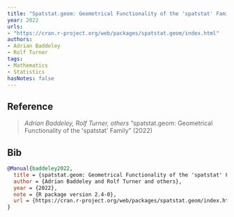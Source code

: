 ```yaml
---
title: "Spatstat.geom: Geometrical Functionality of the 'spatstat' Family"
year: 2022
urls:
- "https://cran.r-project.org/web/packages/spatstat.geom/index.html"
authors:
- Adrian Baddeley
- Rolf Turner
tags:
- Mathematics
- Statistics
hasNotes: false
---
```


## Reference

> <i>Adrian Baddeley, Rolf Turner,  others</i> “spatstat.geom: Geometrical Functionality of the 'spatstat' Family” (2022) 

## Bib

```bib
@Manual{baddeley2022,
  title = {spatstat.geom: Geometrical Functionality of the 'spatstat' Family},
  author = {Adrian Baddeley and Rolf Turner and others},
  year = {2022},
  note = {R package version 2.4-0},
  url = {https://cran.r-project.org/web/packages/spatstat.geom/index.html}
}
```
